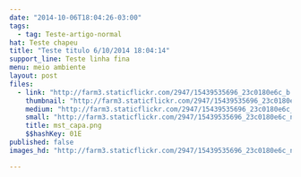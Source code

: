 ```yaml
---
date: "2014-10-06T18:04:26-03:00"
tags:
  - tag: Teste-artigo-normal
hat: Teste chapeu
title: "Teste titulo 6/10/2014 18:04:14"
support_line: Teste linha fina
menu: meio ambiente
layout: post
files:
  - link: "http://farm3.staticflickr.com/2947/15439535696_23c0180e6c_b.jpg"
    thumbnail: "http://farm3.staticflickr.com/2947/15439535696_23c0180e6c_t.jpg"
    medium: "http://farm3.staticflickr.com/2947/15439535696_23c0180e6c_z.jpg"
    small: "http://farm3.staticflickr.com/2947/15439535696_23c0180e6c_n.jpg"
    title: mst_capa.png
    $$hashKey: 01E
published: false
images_hd: "http://farm3.staticflickr.com/2947/15439535696_23c0180e6c_n.jpg"

---
```

